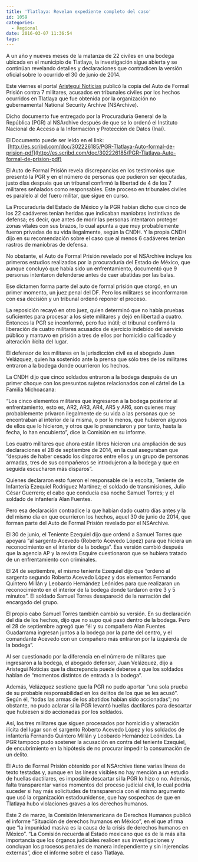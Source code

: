 ```yaml
---
title: 'Tlatlaya: Revelan expediente completo del caso'
id: 1059
categories:
  - Regional
date: 2016-03-07 11:36:54
tags:
---
```


<div class="text-note ng-binding">

A un año y nueves meses de la matanza de 22 civiles en una bodega ubicada en el municipio de Tlatlaya, la investigación sigue abierta y se continúan revelando detalles y declaraciones que contradicen la versión oficial sobre lo ocurrido el 30 de junio de 2014.

Este viernes el portal [Aristegui Noticias](http://aristeguinoticias.com/) publicó la copia del Auto de Formal Prisión contra 7 militares, acusados en tribunales civiles por los hechos ocurridos en Tlatlaya que fue obtenida por la organización no gubernamental National Security Archive (NSArchive).

Dicho documento fue entregado por la Procuraduría General de la República (PGR) al NSArchive después de que se lo ordenó el Instituto Nacional de Acceso a la Información y Protección de Datos (Inai).

El Documento puede ser leído en el link:  [http://es.scribd.com/doc/302226185/PGR-Tlatlaya-Auto-formal-de-prision-pdf](http://es.scribd.com/doc/302226185/PGR-Tlatlaya-Auto-formal-de-prision-pdf)

El Auto de Formal Prisión revela discrepancias en los testimonios que presentó la PGR y en el número de personas que pudieron ser ejecutadas, justo días después que un tribunal confirmó la libertad de 4 de los 7 militares señalados como responsables. Este proceso en tribunales civiles es paralelo al del fuero militar, que sigue en curso.

La Procuraduría del Estado de México y la PGR habían dicho que cinco de los 22 cadáveres tenían heridas que indicaban maniobras instintivas de defensa; es decir, que antes de morir las personas intentaron proteger zonas vitales con sus brazos, lo cual apunta a que muy probablemente fueron privadas de su vida ilegalmente, según la CNDH. Y la propia CNDH dijo en su recomendación sobre el caso que al menos 6 cadáveres tenían rastros de maniobras de defensa.

No obstante, el Auto de Formal Prisión revelado por el NSArchive incluye los primeros estudios realizados por la procuraduría del Estado de México, que aunque concluyó que había sido un enfrentamiento, documentó que 9 personas intentaron defenderse antes de caer abatidas por las balas.

Ese dictamen forma parte del auto de formal prisión que otorgó, en un primer momento, un juez penal del DF. Pero los militares se inconformaron con esa decisión y un tribunal ordenó reponer el proceso.

La reposición recayó en otro juez, quien determinó que no había pruebas suficientes para procesar a los siete militares y dejó en libertad a cuatro. Entonces la PGR se inconformó, pero fue inútil; el tribunal confirmó la liberación de cuatro militares acusados de ejercicio indebido del servicio público y mantuvo en prisión a tres de ellos por homicidio calificado y alteración ilícita del lugar.

El defensor de los militares en la jurisdicción civil es el abogado Juan Velázquez, quien ha sostenido ante la prensa que sólo tres de los militares entraron a la bodega donde ocurrieron los hechos.

La CNDH dijo que cinco soldados entraron a la bodega después de un primer choque con los presuntos sujetos relacionados con el cártel de La Familia Michoacana:

“Los cinco elementos militares que ingresaron a la bodega posterior al enfrentamiento, esto es, AR2, AR3, AR4, AR5 y AR6, son quienes muy probablemente privaron ilegalmente de su vida a las personas que se encontraban al interior de la misma, o por lo menos, que hubieron algunos de ellos que lo hicieron, y otros que lo presenciaron y por tanto, hasta la fecha, lo han encubierto”, dice la Comisión en su informe.

Los cuatro militares que ahora están libres hicieron una ampliación de sus declaraciones el 28 de septiembre de 2014, en la cual aseguraban que “después de haber cesado los disparos entre ellos y un grupo de personas armadas, tres de sus compañeros se introdujeron a la bodega y que en seguida escucharon más disparos”.

Quienes declararon esto fueron el responsable de la escolta, Teniente de Infantería Ezequiel Rodríguez Martínez; el soldado de transmisiones, Julio César Guerrero; el cabo que conducía esa noche Samuel Torres; y el soldado de infantería Alan Fuentes.

Pero esa declaración contradice la que habían dado cuatro días antes y la del mismo día en que ocurrieron los hechos, aquel 30 de junio de 2014, que forman parte del Auto de Formal Prisión revelado por el NSArchive.

El 30 de junio, el Teniente Ezequiel dijo que ordenó a Samuel Torres que apoyara “al sargento Acevedo (Roberto Acevedo López) para que hiciera un reconocimiento en el interior de la bodega”. Esa versión cambió después que la agencia AP y la revista Esquire cuestionaron que se hubiera tratado de un enfrentamiento con criminales.

El 24 de septiembre, el mismo teniente Ezequiel dijo que “ordenó al sargento segundo Roberto Acevedo López y dos elementos Fernando Quintero Millán y Leobardo Hernández Leónides para que realizaran un reconocimiento en el interior de la bodega donde tardaron entre 3 y 5 minutos”. El soldado Samuel Torres desapareció de la narración del encargado del grupo.

El propio cabo Samuel Torres también cambió su versión. En su declaración del día de los hechos, dijo que no supo qué pasó dentro de la bodega. Pero el 28 de septiembre agregó que “él y su compañero Alan Fuentes Guadarrama ingresan juntos a la bodega por la parte del centro, y el comandante Acevedo con un compañero más entraron por la izquierda de la bodega”.

Al ser cuestionado por la diferencia en el número de militares que ingresaron a la bodega, el abogado defensor, Juan Velázquez, dijo a Aristegui Noticias que la discrepancia puede deberse a que los soldados hablan de “momentos distintos de entrada a la bodega”.

Además, Velázquez sostiene que la PGR no pudo aportar “una sola prueba de su probable responsabilidad en los delitos de los que se les acusó”. Según él, “todas las armas de los abatidos habían sido accionadas”; no obstante, no pudo aclarar si la PGR levantó huellas dactilares para descartar que hubiesen sido accionadas por los soldados.

Así, los tres militares que siguen procesados por homicidio y alteración ilícita del lugar son el sargento Roberto Acevedo López y los soldados de infantería Fernando Quintero Millán y Leobardo Hernández Leónides. La PGR tampoco pudo sostener la acusación en contra del teniente Ezequiel, de encubrimiento en la hipótesis de no procurar impedir la consumación de un delito.

El Auto de Formal Prisión obtenido por el NSArchive tiene varias líneas de texto testadas y, aunque en las líneas visibles no hay mención a un estudio de huellas dactilares, es imposible descartar si la PGR lo hizo o no. Además, falta transparentar varios momentos del proceso judicial civil, lo cual podría suceder si hay más solicitudes de transparencia con el mismo argumento que usó la organización estadounidense, que hay sospechas de que en Tlatlaya hubo violaciones graves a los derechos humanos.

Este 2 de marzo, la Comisión Interamericana de Derechos Humanos publicó el informe “Situación de derechos humanos en México”, en el que afirma que “la impunidad masiva es la causa de la crisis de derechos humanos en México”. “La Comisión recuerda al Estado mexicano que es de la más alta importancia que los órganos judiciales realicen sus investigaciones y concluyan los procesos penales de manera independiente y sin injerencias externas”, dice el informe sobre el caso Tlatlaya.

</div>
